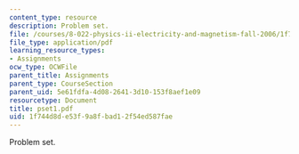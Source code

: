 ```yaml
---
content_type: resource
description: Problem set.
file: /courses/8-022-physics-ii-electricity-and-magnetism-fall-2006/1f744d8de53f9a8fbad12f54ed587fae_pset1.pdf
file_type: application/pdf
learning_resource_types:
- Assignments
ocw_type: OCWFile
parent_title: Assignments
parent_type: CourseSection
parent_uid: 5e61fdfa-4d08-2641-3d10-153f8aef1e09
resourcetype: Document
title: pset1.pdf
uid: 1f744d8d-e53f-9a8f-bad1-2f54ed587fae
---
```

Problem set.

